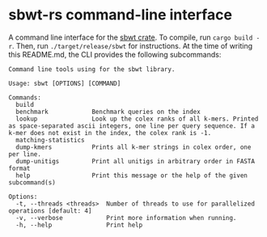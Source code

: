 # sbwt-rs command-line interface

A command line interface for the [sbwt crate](https://crates.io/crates/sbwt). To compile, run `cargo build -r`. Then, run `./target/release/sbwt` for instructions. At the time of writing this README.md, the CLI provides the following subcommands:

```
Command line tools using for the sbwt library.

Usage: sbwt [OPTIONS] [COMMAND]

Commands:
  build                
  benchmark            Benchmark queries on the index
  lookup               Look up the colex ranks of all k-mers. Printed as space-separated ascii integers, one line per query sequence. If a k-mer does not exist in the index, the colex rank is -1.
  matching-statistics  
  dump-kmers           Prints all k-mer strings in colex order, one per line.
  dump-unitigs         Print all unitigs in arbitrary order in FASTA format
  help                 Print this message or the help of the given subcommand(s)

Options:
  -t, --threads <threads>  Number of threads to use for parallelized operations [default: 4]
  -v, --verbose            Print more information when running.
  -h, --help               Print help
```
